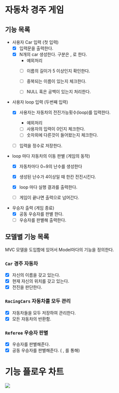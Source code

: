 # 자동차 경주 게임

## 기능 목록

- 사용자 Car 입력 (첫 입력)
    - [X] 입력문을 출력한다.
    - [X] N개의 car 생성한다. 구분은 , 로 한다.
        - 예외처리
        - [ ] 이름의 길이가 5 이상인지 확인한다.
        - [ ] 중복되는 이름이 있는지 체크한다.
        - [ ] NULL 혹은 공백이 있는지 처리한다.


- 사용자 loop 입력 (두번째 입력)
    - [X] 사용자는 자동차의 전진가능횟수(loop)를 입력한다.
        - 예외처리
        - [ ] 사용자의 입력이 0인지 체크한다.
        - [ ] 숫자외에 다른것이 들어왔는지 체크한다.
    - [ ] 입력을 정수로 저장한다.


- loop 마다 자동차의 이동 판별 (게임의 동작)
    - [X] 자동차마다 0~9의 난수를 생성한다
    - [X] 생성된 난수가 4이상일 때 한칸 전진시킨다.
    - [X] loop 마다 실행 결과를 출력한다.
    - [ ] 게임이 끝나면 출력으로 넘어간다.


- 우승자 출력 (게임 종료)
    - [X] 공동 우승자를 판별 한다.
    - [ ] 우승자를 판별해 출력한다.

## 모델별 기능 목록

MVC 모델을 도입함에 있어서 Model마다의 기능을 정의한다.

### `Car` 경주 자동차

- [X] 자신의 이름을 갖고 있는다.
- [X] 현재 자신의 위치를 갖고 있는다.
- [X] 전진을 판단한다.

### `RacingCars` 자동차를 모두 관리

- [X] 자동차들을 모두 저장하여 관리한다.
- [X] 모든 자동차의 반환함.

### `Referee` 우승자 판별

- [X] 우승자를 판별해준다.
- [X] 공동 우승자를 판별해준다. ( , 를 통해)

# 기능 플로우 차트

<img src="https://github.com/dltjdgh0428/java-racingcar-6/assets/33485494/992de61a-8290-4118-a3a5-cf89d475a0ea"/>